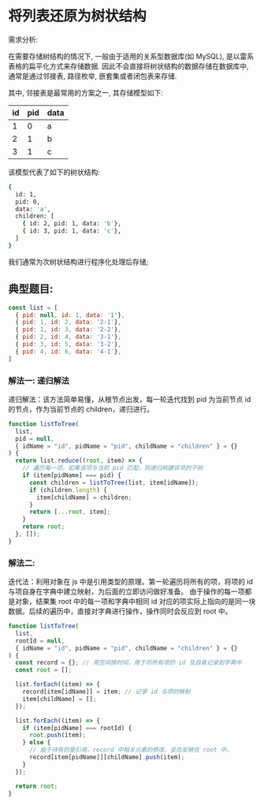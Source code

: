 # 将列表还原为树状结构
需求分析:

在需要存储树结构的情况下, 一般由于适用的关系型数据库(如 MySQL), 是以雷系表格的扁平化方式来存储数据. 因此不会直接将树状结构的数据存储在数据库中, 通常是通过邻接表, 路径枚举, 嵌套集或者闭包表来存储.

其中, 邻接表是最常用的方案之一, 其存储模型如下:

| id | pid | data |
| --- | --- | --- |
| 1 | 0 | a |
| 2 | 1 | b |
| 3 | 1 | c |

该模型代表了如下的树状结构:
```bash
{
  id: 1,
  pid: 0,
  data: 'a',
  children: [
    { id: 2, pid: 1, data: 'b'},
	{ id: 3, pid: 1, data: 'c'},
  ]
}
```

我们通常为次树状结构进行程序化处理后存储;

## 典型题目: 
```js
const list = [
  { pid: null, id: 1, data: '1'},
  { pid: 1, id: 2, data: '2-1'},
  { pid: 1, id: 3, data: '2-2'},
  { pid: 2, id: 4, data: '3-1'},
  { pid: 3, id: 5, data: '3-2'},
  { pid: 4, id: 6, data: '4-1'},
]
```

### 解法一: 递归解法

递归解法：该方法简单易懂，从根节点出发，每一轮迭代找到 pid 为当前节点 id 的节点，作为当前节点的 children，递归进行。

```js
function listToTree(
  list,
  pid = null,
  { idName = "id", pidName = "pid", childName = "children" } = {}
) {
  return list.reduce((root, item) => {
    // 遍历每一项，如果该项与当前 pid 匹配，则递归构建该项的子树
    if (item[pidName] === pid) {
      const children = listToTree(list, item[idName]);
      if (children.length) {
        item[childName] = children;
      }
      return [...root, item];
    }
    return root;
  }, []);
}
```

### 解法二: 

迭代法：利用对象在 js 中是引用类型的原理。第一轮遍历将所有的项，将项的 id 与项自身在字典中建立映射，为后面的立即访问做好准备。 由于操作的每一项都是对象，结果集 root 中的每一项和字典中相同 id 对应的项实际上指向的是同一块数据。后续的遍历中，直接对字典进行操作，操作同时会反应到 root 中。

```js
function listToTree(
  list,
  rootId = null,
  { idName = "id", pidName = "pid", childName = "children" } = {}
) {
  const record = {}; // 用空间换时间，用于将所有项的 id 及自身记录到字典中
  const root = [];

  list.forEach((item) => {
    record[item[idName]] = item; // 记录 id 与项的映射
    item[childName] = [];
  });

  list.forEach((item) => {
    if (item[pidName] === rootId) {
      root.push(item);
    } else {
      // 由于持有的是引用，record 中相关元素的修改，会在反映在 root 中。
      record[item[pidName]][childName].push(item);
    }
  });

  return root;
}
```